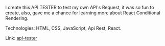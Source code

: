 I create this API TESTER to test my own API's Request, it was so fun to create, also, gave me a chance for learning more about React Conditional Rendering.

Technologies: HTML, CSS, JavaScript, Api Rest, React.

Link: [api-tester](https://api-tester-b9e21.web.app/)

